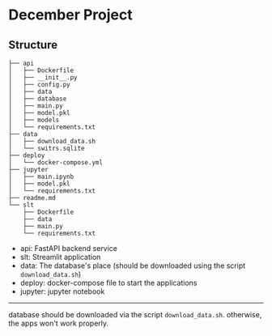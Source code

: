 # December Project
## Structure

```
├── api
│   ├── Dockerfile
│   ├── __init__.py
│   ├── config.py
│   ├── data
│   ├── database
│   ├── main.py
│   ├── model.pkl
│   ├── models
│   └── requirements.txt
├── data
│   ├── download_data.sh
│   └── switrs.sqlite
├── deploy
│   └── docker-compose.yml
├── jupyter
│   ├── main.ipynb
│   ├── model.pkl
│   └── requirements.txt
├── readme.md
└── slt
    ├── Dockerfile
    ├── data
    ├── main.py
    └── requirements.txt
```

- api: FastAPI backend service
- slt: Streamlit application
- data: The database's place (should be downloaded using the script `download_data.sh`)
- deploy: docker-compose file to start the applications
- jupyter: jupyter notebook


---
database should be downloaded via the script `download_data.sh`. otherwise, the apps won't work properly.
